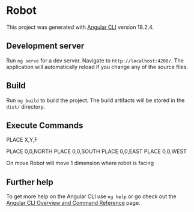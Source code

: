 # Robot

This project was generated with [Angular CLI](https://github.com/angular/angular-cli) version 18.2.4.

## Development server

Run `ng serve` for a dev server. Navigate to `http://localhost:4200/`. The application will automatically reload if you change any of the source files.

## Build

Run `ng build` to build the project. The build artifacts will be stored in the `dist/` directory.

## Execute Commands
PLACE X,Y,F

PLACE 0,0,NORTH
PLACE 0,0,SOUTH
PLACE 0,0,EAST
PLACE 0,0,WEST

On move Robot will move 1 dimension where robot is facing

## Further help

To get more help on the Angular CLI use `ng help` or go check out the [Angular CLI Overview and Command Reference](https://angular.dev/tools/cli) page.
